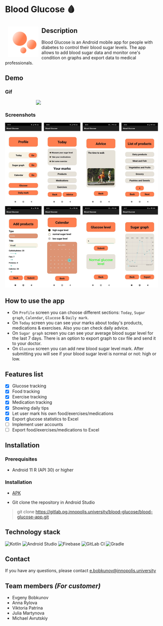 # Blood Glucose 🩸

<img src="images/BG.png" align="left"
width="100" hspace="10" vspace="10">

## Description

Blood Glucose is an Android mobile app for people with diabetes to control their blood sugar levels.
The app allows to add blood sugar data and monitor one's condition on graphs and export data to medical professionals.

## Demo

### Gif

<img src="images/demo.gif" style="display: block; margin: auto; width: 300px">

### Screenshots

<img src="images/screenshots.png">

## How to use the app

- On `Profile` screen you can choose different sections: `Today`, `Sugar graph`, `Calendar`, `Glucose` & `Daily mark`. 
- On `Today` screen you can see your marks about today's products, medications & exercises. Also you can check daily advice.
- On `Sugar graph` screen you can see your average blood sugar level for the last 7 days. There is an option to export graph to csv file and send it to your doctor.
- On `Glucose` screen you can add new blood sugar level mark. After submitting you will see if your blood sugar level is normal or not: high or low.

## Features list

- [x] Glucose tracking
- [x] Food tracking
- [x] Exercise tracking
- [x] Medication tracking
- [x] Showing daily tips
- [x] Let user mark his own food/exercises/medications
- [x] Export glucose statistics to Excel
- [ ] Implement user accounts
- [ ] Export food/exercises/medications to Excel

## Installation

### Prerequisites

- Android 11 R (API 30) or higher

### Installation

- [APK](https://drive.google.com/file/d/1Pk_SiEJBOoBQEd9GFt21MID9YVSRjs3p/view?usp=drive_link)

- Git clone the repository in Android Studio
> git clone https://gitlab.pg.innopolis.university/blood-glucose/blood-glucose-app.git

## Technology stack

![Kotlin](https://img.shields.io/badge/kotlin-%237F52FF.svg?style=for-the-badge&logo=kotlin&logoColor=white) ![Android Studio](https://img.shields.io/badge/Android%20Studio-3DDC84.svg?style=for-the-badge&logo=android-studio&logoColor=white) ![Firebase](https://img.shields.io/badge/firebase-%23039BE5.svg?style=for-the-badge&logo=firebase) ![GitLab CI](https://img.shields.io/badge/gitlab%20ci-%23181717.svg?style=for-the-badge&logo=gitlab&logoColor=white) ![Gradle](https://img.shields.io/badge/Gradle-02303A.svg?style=for-the-badge&logo=Gradle&logoColor=white)

## Contact

If you have any questions, please contact
[e.bobkunov@innopolis.university](mailto:e.bobkunov@innopolis.university)

## Team members _(For customer)_

- Evgeny Bobkunov
- Anna Rylova
- Viktoria Patrina
- Julia Martynova
- Michael Avrutskiy
